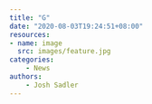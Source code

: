 ```yaml
---
title: "G"
date: "2020-08-03T19:24:51+08:00"
resources:
- name: image
  src: images/feature.jpg
categories: 
    - News
authors: 
    - Josh Sadler
---
```


